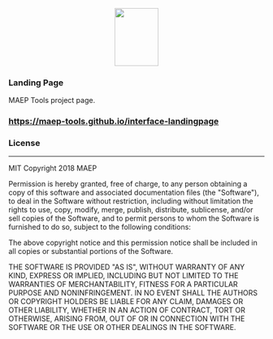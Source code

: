 <p align="center">
    <img width="86.5" height="113.7" src="https://maep-tools.github.io/interface-landingpage/assets/img/theme/Recurso 16@2x-8.png">
</p>

### Landing Page
MAEP Tools project page.

### https://maep-tools.github.io/interface-landingpage



### License
----
MIT
Copyright 2018 MAEP

Permission is hereby granted, free of charge, to any person obtaining a copy of this software and associated documentation files (the "Software"), to deal in the Software without restriction, including without limitation the rights to use, copy, modify, merge, publish, distribute, sublicense, and/or sell copies of the Software, and to permit persons to whom the Software is furnished to do so, subject to the following conditions:

The above copyright notice and this permission notice shall be included in all copies or substantial portions of the Software.

THE SOFTWARE IS PROVIDED "AS IS", WITHOUT WARRANTY OF ANY KIND, EXPRESS OR IMPLIED, INCLUDING BUT NOT LIMITED TO THE WARRANTIES OF MERCHANTABILITY, FITNESS FOR A PARTICULAR PURPOSE AND NONINFRINGEMENT. IN NO EVENT SHALL THE AUTHORS OR COPYRIGHT HOLDERS BE LIABLE FOR ANY CLAIM, DAMAGES OR OTHER LIABILITY, WHETHER IN AN ACTION OF CONTRACT, TORT OR OTHERWISE, ARISING FROM, OUT OF OR IN CONNECTION WITH THE SOFTWARE OR THE USE OR OTHER DEALINGS IN THE SOFTWARE.


